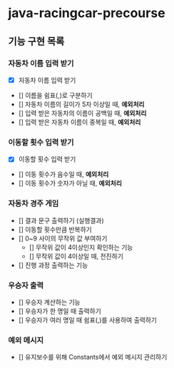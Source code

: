 # java-racingcar-precourse

## 기능 구현 목록
### 자동차 이름 입력 받기
- [x] 자동차 이름 입력 받기
- [] 이름을 쉼표(,)로 구분하기
- [] 자동차 이름의 길이가 5자 이상일 때, **예외처리**
- [] 입력 받은 자동차의 이름이 공백일 때, **예외처리**
- [] 입력 받은 자동차 이름이 중복일 때, **예외처리**

### 이동할 횟수 입력 받기
- [x] 이동할 횟수 입력 받기
- [] 이동 횟수가 음수일 때, **예외처리**
- [] 이동 횟수가 숫자가 아닐 때, **예외처리**

### 자동차 경주 게임
- [] 결과 문구 출력하기 (실행결과)
- [] 이동할 횟수만큼 반복하기
- [] 0~9 사이의 무작위 값 부여하기
    - [] 무작위 값이 4이상인지 확인하는 기능
    - [] 무작위 값이 4이상일 때, 전진하기
- [] 진행 과정 출력하는 기능

### 우승자 출력
- [] 우승자 계산하는 기능
- [] 우승자가 한 명일 때 출력하기
- [] 우승자가 여러 명일 때 쉼표(,)를 사용하여 출력하기

### 예외 메시지
- [] 유지보수를 위해 Constants에서 예외 메시지 관리하기